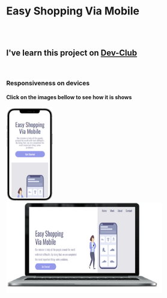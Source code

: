 <h1>Easy Shopping Via Mobile</h1>
<br><br>
<h2>I've  learn this project on <a href="https://rodolfomori.com.br/devclub">Dev-Club</a></h2>
<br>
<h3>Responsiveness on devices</h3>
<h4>Click on the images bellow to see how it is shows</h4>
<div style="display=inline">
<img href="https://resplendent-beignet-b35b6a.netlify.app/" src="https://github.com/roberto-cordeiro/Easy-Shopping/blob/master/img/iphone12pro-ready.png?raw=true" height="250px"/> <img href="https://resplendent-beignet-b35b6a.netlify.app/" src="https://github.com/roberto-cordeiro/Easy-Shopping/blob/master/img/tela-ready.png?raw=true" width="415px"/>
</div>
